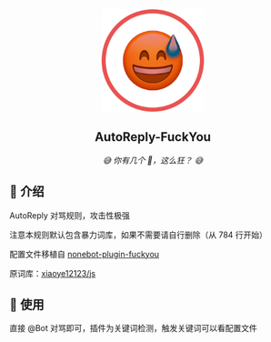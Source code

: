 <!-- markdownlint-disable MD033 MD036 MD041 -->

<div align="center">

<a href="https://v2.nonebot.dev/store">
  <img src="https://raw.githubusercontent.com/lgc-NB2Dev/readme/main/fuckyou/logo.png" width="180" height="180" alt="NoneBotPluginLogo">
</a>

## AutoReply-FuckYou

_😅 你有几个 🐴，这么狂？ 😅_

</div>

## 📖 介绍

AutoReply 对骂规则，攻击性极强

注意本规则默认包含暴力词库，如果不需要请自行删除（从 784 行开始）

配置文件移植自 [nonebot-plugin-fuckyou](https://github.com/lgc-NB2Dev/nonebot-plugin-fuckyou)

原词库：[xiaoye12123/js](https://gitee.com/xiaoye12123/js)

## 🎉 使用

直接 @Bot 对骂即可，插件为关键词检测，触发关键词可以看配置文件
